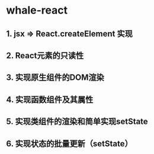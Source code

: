 # whale-react
## 1. jsx => React.createElement 实现
## 2. React元素的只读性
## 3. 实现原生组件的DOM渲染
## 4. 实现函数组件及其属性
## 5. 实现类组件的渲染和简单实现setState
## 6. 实现状态的批量更新（setState）
